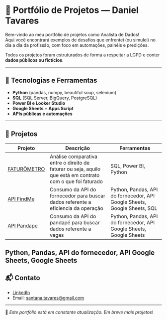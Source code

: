 # 🧠 Portfólio de Projetos — Daniel Tavares

Bem-vindo ao meu portfólio de projetos como Analista de Dados!  
Aqui você encontrará exemplos de desafios que enfrentei (ou simulei) no dia a dia da profissão, com foco em automações, painéis e predições.

Todos os projetos foram estruturados de forma a respeitar a LGPD e conter **dados públicos ou fictícios**.

---

## 🧰 Tecnologias e Ferramentas
- **Python** (pandas, numpy, beautiful soup, selenium)
- **SQL** (SQL Server, BigQuery, PostgreSQL)
- **Power BI e Looker Studio**
- **Google Sheets + Apps Script**
- **APIs públicas e automações**

---

## 📁 Projetos


| Projeto | Descrição | Ferramentas |
|--------|-----------|-------------|
| [FATURÔMETRO](./faturometro/) | Análise comparativa entre o direito de faturar ou seja, aquilo que está em contrato com o que foi faturado | SQL, Power BI, Python |
| [API FindMe](./api_findme/) | Consumo da API do fornecedor para buscar dados referente a eficiencia da operação | Python, Pandas, API do fornecedor, API Google Sheets, Google Sheets, SQL|
| [API Pandape](./API_Pandape/) | Consumo da API do pandapé para buscar dados referente a vagas | Python, Pandas, API do fornecedor, API Google Sheets, Google Sheets|


Python, Pandas, API do fornecedor, API Google Sheets, Google Sheets
---

## 📬 Contato

- [LinkedIn](https://www.linkedin.com/in/daniel-tavares-s/)
- Email: santana.tavares@gmail.com

---

📌 *Este portfólio está em constante atualização. Em breve mais projetos!*

